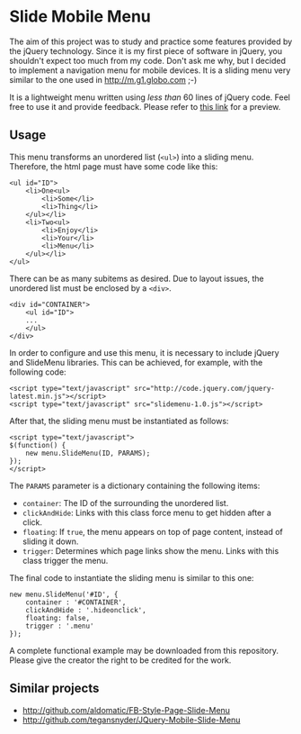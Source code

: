 Slide Mobile Menu
=================

The aim of this project was to study and practice some features provided by the jQuery technology. Since it is my first piece of software in jQuery, you shouldn't expect too much from my code. Don't ask me why, but I decided to implement a navigation menu for mobile devices. It is a sliding menu very similar to the one used in http://m.g1.globo.com ;-)

It is a lightweight menu written using *less than* 60 lines of jQuery code. Feel free to use it and provide feedback. Please refer to [this link](http://rawgit.com/barata/slide-menu/master/index.html) for a preview.

Usage
-----

This menu transforms an unordered list (`<ul>`) into a sliding menu. Therefore, the html page must have some code like this:

```
<ul id="ID">
	<li>One<ul>
		<li>Some</li>
		<li>Thing</li>
	</ul></li>
	<li>Two<ul>
		<li>Enjoy</li>
		<li>Your</li>
		<li>Menu</li>
	</ul></li>
</ul>
```

There can be as many subitems as desired. Due to layout issues, the unordered list must be enclosed by a `<div>`.

```
<div id="CONTAINER">
	<ul id="ID">
	...
	</ul>
</div>
```

In order to configure and use this menu, it is necessary to include jQuery and SlideMenu libraries. This can be achieved, for example, with the following code:

```
<script type="text/javascript" src="http://code.jquery.com/jquery-latest.min.js"></script>
<script type="text/javascript" src="slidemenu-1.0.js"></script>
```

After that, the sliding menu must be instantiated as follows:

```
<script type="text/javascript">
$(function() {
	new menu.SlideMenu(ID, PARAMS);
});
</script>
```

The `PARAMS` parameter is a dictionary containing the following items:

- `container`: The ID of the surrounding the unordered list.
- `clickAndHide`: Links with this class force menu to get hidden after a click.
- `floating`: If `true`, the menu appears on top of page content, instead of sliding it down.
- `trigger`: Determines which page links show the menu. Links with this class trigger the menu.

The final code to instantiate the sliding menu is similar to this one:

```
new menu.SlideMenu('#ID', {
	container : '#CONTAINER',
	clickAndHide : '.hideonclick',
	floating: false,
	trigger : '.menu'
});
```

A complete functional example may be downloaded from this repository. Please give the creator the right to be credited for the work.

Similar projects
----------------

- http://github.com/aldomatic/FB-Style-Page-Slide-Menu
- http://github.com/tegansnyder/JQuery-Mobile-Slide-Menu
